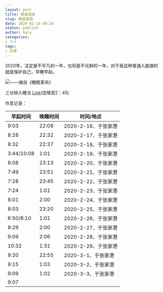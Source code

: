 ```yaml
---
layout: post
title: 微波逐迹
slug: 微波逐迹
date: 2020-02-16 09:24
status: publish
author: Gary
categories: 
- 个人
tags: 
- 记录
---
```


2020年，注定是不平凡的一年，也将是不光鲜的一年，对于我这种普通人能做的就是保护自己，早睡早起。

<!--more-->

![——摘自《睡眠革命》](https://i.loli.net/2020/02/17/fSOMHRC2FPQsu8t.png)

三分钟入睡法 [Link](https://www.bilibili.com/video/av34610269)(空降至2：45)

作息记录：

| 早起时间   | 晚睡时间 | 时间/地点           |
| ---------- | -------- | ------------------- |
| 9:03       | 22:08    | 2020-2-16、于张家港 |
| 8:28       | 22:32    | 2020-2-17、于张家港 |
| 8:32       | 22:37    | 2020-2-18、于张家港 |
| 3:44/10:08 | 1:01     | 2020-2-19、于张家港 |
| 8:08       | 23:13    | 2020-2-20、于张家港 |
| 7:49       | 23:51    | 2020-2-21、于张家港 |
| 7:28       | 23:45    | 2020-2-22、于张家港 |
| 7:24       | 1:01     | 2020-2-23、于张家港 |
| 8:01       | 2:00     | 2020-2-24、于张家港 |
| 8:03       | 23:20    | 2020-2-25、于张家港 |
| 6:50/8:10  | 1:01     | 2020-2-26、于张家港 |
| 8:29       | 2:00     | 2020-2-27、于张家港 |
| 9:09       | 2:06     | 2020-2-28、于张家港 |
| 10:32      | 1:31     | 2020-2-29、于张家港 |
| 9:20       | 22:55    | 2020-3-1、于张家港  |
| 9:15       | 1:03     | 2020-3-2、于张家港  |
| 9:09       | 1:02     | 2020-3-3、于张家港  |
| 9:07       |          |                     |









